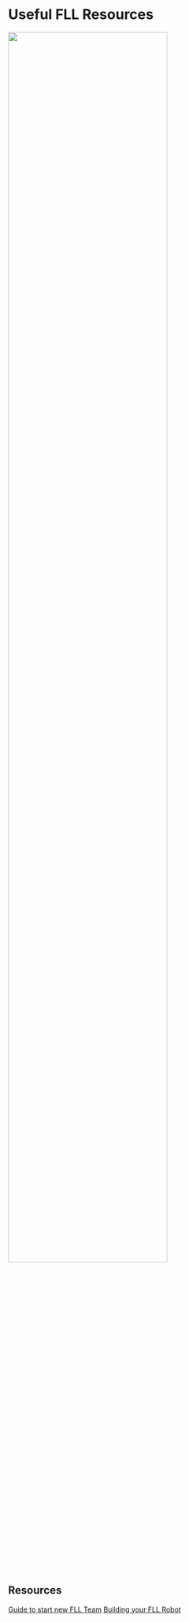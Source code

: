 # Useful FLL Resources

<img src="{{'/public/images/fll-team-image-v1.jpg' | relative_url }}" width="80%">

## Resources

<a class="sidebar-nav-item" href="{{ 'fll/creating-new-fll-team' | relative_url }}">Guide to start new FLL Team</a>
<a class="sidebar-nav-item" href="{{ 'fll/building-your-robot' | relative_url }}">Building your FLL Robot</a>

